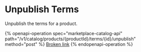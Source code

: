 # Unpublish Terms

Unpublish the terms for a product.

{% openapi-operation spec="marketplace-catalog-api" path="/v1/catalog/products/{productId}/terms/{id}/unpublish" method="post" %}
[Broken link](broken-reference)
{% endopenapi-operation %}
